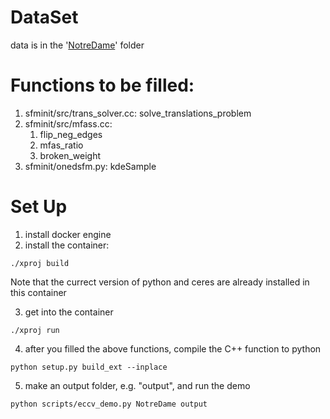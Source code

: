 # DataSet
data is in the '[NotreDame](https://www.cs.cornell.edu/projects/bigsfm/)' folder

# Functions to be filled:
1. sfminit/src/trans_solver.cc: 
    solve_translations_problem
2. sfminit/src/mfass.cc: 
    1) flip_neg_edges
    2) mfas_ratio
    3) broken_weight
3. sfminit/onedsfm.py: 
    kdeSample

# Set Up
1. install docker engine
2. install the container: 
``````
./xproj build
``````
Note that the currect version of python and ceres are already installed in this container

3. get into the container 
``````
./xproj run
``````

4. after you filled the above functions, compile the C++ function to python
``````
python setup.py build_ext --inplace
``````

5. make an output folder, e.g. "output", and run the demo
``````
python scripts/eccv_demo.py NotreDame output
``````


